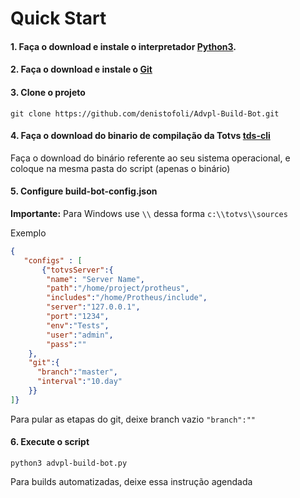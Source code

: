# Quick Start

#### 1. Faça o download e instale o interpretador [Python3](https://www.python.org/).

#### 2. Faça o download e instale o [Git](https://git-scm.com/)

#### 3. Clone o projeto
```git clone https://github.com/denistofoli/Advpl-Build-Bot.git```

#### 4. Faça o download do binario de compilação da Totvs [tds-cli](https://github.com/totvs/tds-ls)
Faça o download do binário referente ao seu sistema operacional, e coloque na mesma pasta do script (apenas o binário)

#### 5. Configure build-bot-config.json
**Importante:** Para Windows use ```\\``` dessa forma ```c:\\totvs\\sources```

Exemplo
```json
{
   "configs" : [
       {"totvsServer":{
        "name": "Server Name",
        "path":"/home/project/protheus",
        "includes":"/home/Protheus/include",
        "server":"127.0.0.1",
        "port":"1234",
        "env":"Tests",
        "user":"admin",
        "pass":""
    },
    "git":{
      "branch":"master",
      "interval":"10.day"  
    }}
]}
```

Para pular as etapas do git, deixe branch vazio ```"branch":""```


#### 6. Execute o script
```python3 advpl-build-bot.py```

Para builds automatizadas, deixe essa instrução agendada
